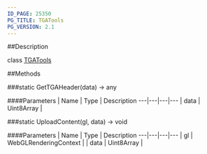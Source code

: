 ```yaml
---
ID_PAGE: 25350
PG_TITLE: TGATools
PG_VERSION: 2.1
---
```

##Description

class [TGATools](/classes/2.2-alpha/TGATools)



##Methods

###static GetTGAHeader(data) &rarr; any



####Parameters
 | Name | Type | Description
---|---|---|---
 | data | Uint8Array | 

###static UploadContent(gl, data) &rarr; void



####Parameters
 | Name | Type | Description
---|---|---|---
 | gl | WebGLRenderingContext | 
 | data | Uint8Array | 

